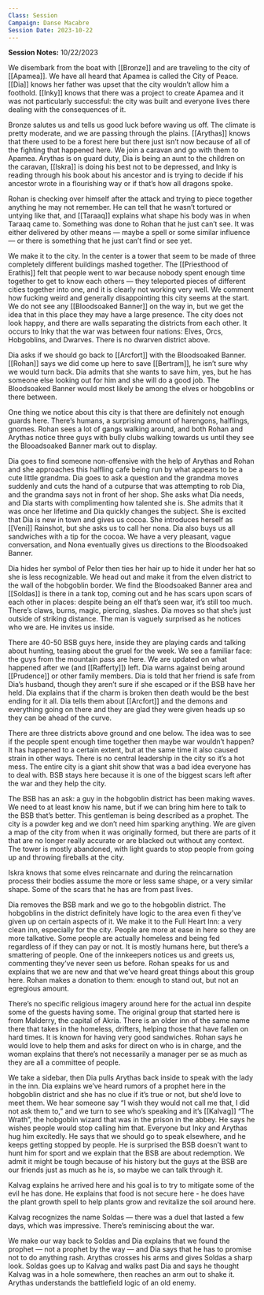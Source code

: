 ```yaml
---
Class: Session
Campaign: Danse Macabre
Session Date: 2023-10-22
---
```

**Session Notes:** 10/22/2023

We disembark from the boat with [[Bronze]] and are traveling to the city of [[Apamea]]. We have all heard that Apamea is called the City of Peace. [[Dia]] knows her father was upset that the city wouldn’t allow him a foothold. [[Inky]] knows that there was a project to create Apamea and it was not particularly successful: the city was built and everyone lives there dealing with the consequences of it.

Bronze salutes us and tells us good luck before waving us off. The climate is pretty moderate, and we are passing through the plains. [[Arythas]] knows that there used to be a forest here but there just isn’t now because of all of the fighting that happened here. We join a caravan and go with them to Apamea. Arythas is on guard duty, Dia is being an aunt to the children on the caravan, [[Iskra]] is doing his best not to be depressed, and Inky is reading through his book about his ancestor and is trying to decide if his ancestor wrote in a flourishing way or if that’s how all dragons spoke.

Rohan is checking over himself after the attack and trying to piece together anything he may not remember. He can tell that he wasn’t tortured or untying like that, and [[Taraaq]] explains what shape his body was in when Taraaq came to. Something was done to Rohan that he just can’t see. It was either delivered by other means — maybe a spell or some similar influence — or there is something that he just can’t find or see yet.

We make it to the city. In the center is a tower that seem to be made of three completely different buildings mashed together. The [[Priesthood of Erathis]] felt that people went to war because nobody spent enough time together to get to know each others — they teleported pieces of different cities together into one, and it is clearly not working very well. We comment how fucking weird and generally disappointing this city seems at the start. We do not see any [[Bloodsoaked Banner]] on the way in, but we get the idea that in this place they may have a large presence. The city does not look happy, and there are walls separating the districts from each other. It occurs to Inky that the war was between four nations: Elves, Orcs, Hobgoblins, and Dwarves. There is no dwarven district above.

Dia asks if we should go back to [[Arcfort]] with the Bloodsoaked Banner. [[Rohan]] says we did come up here to save [[Bertram]], he isn’t sure why we would turn back. Dia admits that she wants to save him, yes, but he has someone else looking out for him and she will do a good job. The Bloodsoaked Banner would most likely be among the elves or hobgoblins or there between.

One thing we notice about this city is that there are definitely not enough guards here. There’s humans, a surprising amount of harengons, halflings, gnomes. Rohan sees a lot of gangs walking around, and both Rohan and Arythas notice three guys with bully clubs walking towards us until they see the Blooadsoaked Banner mark out to display.

Dia goes to find someone non-offensive with the help of Arythas and Rohan and she approaches this halfling cafe being run by what appears to be a cute little grandma. Dia goes to ask a question and the grandma moves suddenly and cuts the hand of a cutpurse that was attempting to rob Dia, and the grandma says not in front of her shop. She asks what Dia needs, and Dia starts with complimenting how talented she is. She admits that it was once her lifetime and Dia quickly changes the subject. She is excited that Dia is new in town and gives us cocoa. She introduces herself as [[Veni]] Rainshot, but she asks us to call her nona. Dia also buys us all sandwiches with a tip for the cocoa. We have a very pleasant, vague conversation, and Nona eventually gives us directions to the Bloodsoaked Banner.

Dia hides her symbol of Pelor then ties her hair up to hide it under her hat so she is less recognizable. We head out and make it from the elven district to the wall of the hobgoblin border. We find the Bloodsoaked Banner area and [[Soldas]] is there in a tank top, coming out and he has scars upon scars of each other in places: despite being an elf that’s seen war, it’s still too much. There’s claws, burns, magic, piercing, slashes. Dia moves so that she’s just outside of striking distance. The man is vaguely surprised as he notices who we are. He invites us inside.

There are 40-50 BSB guys here, inside they are playing cards and talking about hunting, teasing about the gruel for the week. We see a familiar face: the guys from the mountain pass are here. We are updated on what happened after we (and [[Rafferty]]) left. Dia warns against being around [[Prudence]] or other family members. Dia is told that her friend is safe from Dia’s husband, though they aren’t sure if she escaped or if the BSB have her held. Dia explains that if the charm is broken then death would be the best ending for it all. Dia tells them about [[Arcfort]] and the demons and everything going on there and they are glad they were given heads up so they can be ahead of the curve.

There are three districts above ground and one below. The idea was to see if the people spent enough time together then maybe war wouldn’t happen? It has happened to a certain extent, but at the same time it also caused strain in other ways. There is no central leadership in the city so it’s a hot mess. The entire city is a giant shit show that was a bad idea everyone has to deal with. BSB stays here because it is one of the biggest scars left after the war and they help the city.

The BSB has an ask: a guy in the hobgoblin district has been making waves. We need to at least know his name, but if we can bring him here to talk to the BSB that’s better. This gentleman is being described as a prophet. The city is a powder keg and we don’t need him sparking anything. We are given a map of the city from when it was originally formed, but there are parts of it that are no longer really accurate or are blacked out without any context. The tower is mostly abandoned, with light guards to stop people from going up and throwing fireballs at the city.

Iskra knows that some elves reincarnate and during the reincarnation process their bodies assume the more or less same shape, or a very similar shape. Some of the scars that he has are from past lives.

Dia removes the BSB mark and we go to the hobgoblin district. The hobgoblins in the district definitely have logic to the area even fi they’ve given up on certain aspects of it. We make it to the Full Heart Inn: a very clean inn, especially for the city. People are more at ease in here so they are more talkative. Some people are actually homeless and being fed regardless of if they can pay or not. It is mostly humans here, but there’s a smattering of people. One of the innkeepers notices us and greets us, commenting they’ve never seen us before. Rohan speaks for us and explains that we are new and that we’ve heard great things about this group here. Rohan makes a donation to them: enough to stand out, but not an egregious amount.

There’s no specific religious imagery around here for the actual inn despite some of the guests having some. The original group that started here is from Malderry, the capital of Akria. There is an older inn of the same name there that takes in the homeless, drifters, helping those that have fallen on hard times. It is known for having very good sandwiches. Rohan says he would love to help them and asks for direct on who is in charge, and the woman explains that there’s not necessarily a manager per se as much as they are all a committee of people.

We take a sidebar, then Dia pulls Arythas back inside to speak with the lady in the inn. Dia explains we’ve heard rumors of a prophet here in the hobgoblin district and she has no clue if it’s true or not, but she’d love to meet them. We hear someone say “I wish they would not call me that, I did not ask them to,” and we turn to see who’s speaking and it’s [[Kalvag]] “The Wrath”, the hobgoblin wizard that was in the prison in the abbey. He says he wishes people would stop calling him that. Everyone but Inky and Arythas hug him excitedly. He says that we should go to speak elsewhere, and he keeps getting stopped by people. He is surprised the BSB doesn’t want to hunt him for sport and we explain that the BSB are about redemption. We admit it might be tough because of his history but the guys at the BSB are our friends just as much as he is, so maybe we can talk through it.

Kalvag explains he arrived here and his goal is to try to mitigate some of the evil he has done. He explains that food is not secure here - he does have the plant growth spell to help plants grow and revitalize the soil around here.

Kalvag recognizes the name Soldas — there was a duel that lasted a few days, which was impressive. There’s reminiscing about the war.

We make our way back to Soldas and Dia explains that we found the prophet — not a prophet by the way — and Dia says that he has to promise not to do anything rash. Arythas crosses his arms and gives Soldas a sharp look. Soldas goes up to Kalvag and walks past Dia and says he thought Kalvag was in a hole somewhere, then reaches an arm out to shake it. Arythas understands the battlefield logic of an old enemy.